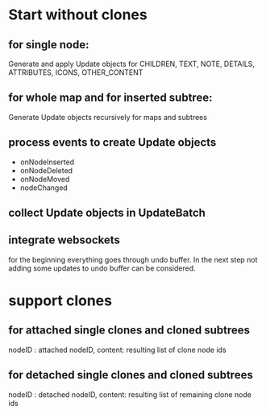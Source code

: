 # Start without clones

## for single node: 
Generate and apply Update objects for CHILDREN, TEXT, NOTE, DETAILS, ATTRIBUTES, ICONS, OTHER_CONTENT

## for whole map and for inserted subtree:
Generate Update objects recursively for maps and subtrees

## process events to create Update objects
* onNodeInserted
* onNodeDeleted
* onNodeMoved 
* nodeChanged

## collect Update objects in UpdateBatch

## integrate websockets
for the beginning everything goes through undo buffer.
In the next step not adding some updates to undo buffer can be considered.

# support clones

## for attached single clones and cloned subtrees
nodeID : attached nodeID, content: resulting list of clone node ids


## for detached single clones and cloned subtrees
nodeID : detached nodeID, content: resulting list of remaining clone node ids
